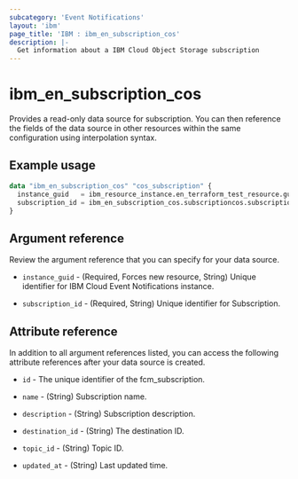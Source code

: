 ```yaml
---
subcategory: 'Event Notifications'
layout: 'ibm'
page_title: 'IBM : ibm_en_subscription_cos'
description: |-
  Get information about a IBM Cloud Object Storage subscription
---
```


# ibm_en_subscription_cos

Provides a read-only data source for subscription. You can then reference the fields of the data source in other resources within the same configuration using interpolation syntax.

## Example usage

```terraform
data "ibm_en_subscription_cos" "cos_subscription" {
  instance_guid   = ibm_resource_instance.en_terraform_test_resource.guid
  subscription_id = ibm_en_subscription_cos.subscriptioncos.subscription_id
}
```

## Argument reference

Review the argument reference that you can specify for your data source.

- `instance_guid` - (Required, Forces new resource, String) Unique identifier for IBM Cloud Event Notifications instance.

- `subscription_id` - (Required, String) Unique identifier for Subscription.

## Attribute reference

In addition to all argument references listed, you can access the following attribute references after your data source is created.

- `id` - The unique identifier of the fcm_subscription.

- `name` - (String) Subscription name.

- `description` - (String) Subscription description.

- `destination_id` - (String) The destination ID.

- `topic_id` - (String) Topic ID.

- `updated_at` - (String) Last updated time.

